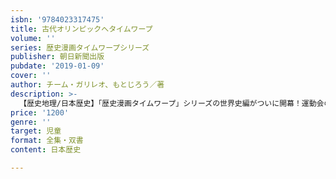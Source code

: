 ```yaml
---
isbn: '9784023317475'
title: 古代オリンピックへタイムワープ
volume: ''
series: 歴史漫画タイムワープシリーズ
publisher: 朝日新聞出版
pubdate: '2019-01-09'
cover: ''
author: チーム・ガリレオ、もとじろう／著
description: >-
  【歴史地理/日本歴史】「歴史漫画タイムワープ」シリーズの世界史編がついに開幕！運動会の練習中に、古代ギリシャにタイムワープしてしまったシュン、ユイ、ノブの３人組。なぜかアテネの代表として古代オリンピックに出場することになって……？
price: '1200'
genre: ''
target: 児童
format: 全集・双書
content: 日本歴史

---
```

